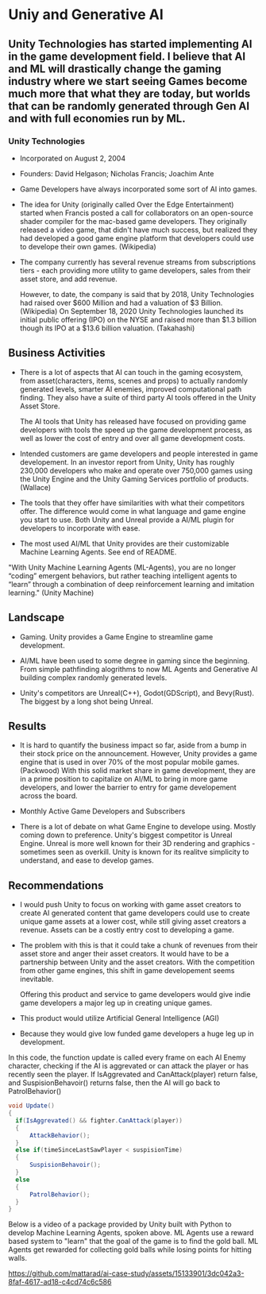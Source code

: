 # Uniy and Generative AI

## Unity Technologies has started implementing AI in the game development field. I believe that AI and ML will drastically change the gaming industry where we start seeing Games become much more that what they are today, but worlds that can be randomly generated through Gen AI and with full economies run by ML.

### Unity Technologies

- Incorporated on August 2, 2004

- Founders: David Helgason; Nicholas Francis; Joachim Ante

- Game Developers have always incorporated some sort of AI into games.

- The idea for Unity (originally called Over the Edge Entertainment) started when Francis posted a call for collaborators on an open-source shader compiler for the mac-based game developers. They originally released a video game, that didn't have much success, but realized they had developed a good game engine platform that developers could use to develope their own games. (Wikipedia)

- The company currently has several revenue streams from subscriptions tiers - each providing more utility to game developers, sales from their asset store, and add revenue.

  However, to date, the company is said that by 2018, Unity Technologies had raised over $600 Million and had a valuation of $3 Billion. (Wikipedia)
  On September 18, 2020 Unity Technologies launched its initial public offering (IPO) on the NYSE and raised more than $1.3 billion though its IPO at a $13.6 billion valuation. (Takahashi)

## Business Activities

- There is a lot of aspects that AI can touch in the gaming ecosystem, from asset(characters, items, scenes and props) to actually randomly generated levels, smarter AI enemies, improved computational path finding. They also have a suite of third party AI tools offered in the Unity Asset Store.

  The AI tools that Unity has released have focused on providing game developers with tools the speed up the game development process, as well as lower the cost of entry and over all game development costs.

- Intended customers are game developers and people interested in game developement.
  In an investor report from Unity, Unity has roughly 230,000 developers who make and operate over 750,000 games using the Unity Engine and the Unity Gaming Services portfolio of products.
  (Wallace)

- The tools that they offer have similarities with what their competitors offer. The difference would come in what language and game engine you start to use. Both Unity and Unreal provide a AI/ML plugin for developers to incorporate with ease.

- The most used AI/ML that Unity provides are their customizable Machine Learning Agents. See end of README.

"With Unity Machine Learning Agents (ML-Agents), you are no longer “coding” emergent behaviors, but rather teaching intelligent agents to “learn” through a combination of deep reinforcement learning and imitation learning." (Unity Machine)

## Landscape

- Gaming. Unity provides a Game Engine to streamline game development.

- AI/ML have been used to some degree in gaming since the beginning. From simple pathfinding alogrithms to now ML Agents and Generative AI building complex randomly generated levels.

- Unity's competitors are Unreal(C++), Godot(GDScript), and Bevy(Rust). The biggest by a long shot being Unreal.

## Results

- It is hard to quantify the business impact so far, aside from a bump in their stock price on the announcement. However, Unity provides a game engine that is used in over 70% of the most popular mobile games. (Packwood) With this solid market share in game development, they are in a prime position to capitalize on AI/ML to bring in more game developers, and lower the barrier to entry for game developement across the board.

- Monthly Active Game Developers and Subscribers

- There is a lot of debate on what Game Engine to develope using. Mostly coming down to preference. Unity's biggest competitor is Unreal Engine. Unreal is more well known for their 3D rendering and graphics - sometimes seen as overkill. Unity is known for its realitve simplicity to understand, and ease to develop games.

## Recommendations

- I would push Unity to focus on working with game asset creators to create AI generated content that game developers could use to create unique game assets at a lower cost, while still giving asset creators a revenue. Assets can be a costly entry cost to developing a game.

- The problem with this is that it could take a chunk of revenues from their asset store and anger their asset creators. It would have to be a partnership between Unity and the asset creators. With the competition from other game engines, this shift in game developement seems inevitable.

  Offering this product and service to game developers would give indie game developers a major leg up in creating unique games.

- This product would utilize Artificial General Intelligence (AGI)

- Because they would give low funded game developers a huge leg up in development.

In this code, the function update is called every frame on each AI Enemy character, checking if the AI is aggrevated or can attack the player or has recently seen the player. If IsAggrevated and CanAttack(player) return false, and SuspisionBehavoir() returns false, then the AI will go back to PatrolBehavior()

```C#
void Update()
{
  if(IsAggrevated() && fighter.CanAttack(player))
  {
      AttackBehavior();
  }
  else if(timeSinceLastSawPlayer < suspisionTime)
  {
      SuspisionBehavoir();
  }
  else
  {
      PatrolBehavior();
  }
}
```

Below is a video of a package provided by Unity built with Python to develop Machine Learning Agents, spoken above. ML Agents use a reward based system to "learn" that the goal of the game is to find the gold ball. ML Agents get rewarded for collecting gold balls while losing points for hitting walls.

https://github.com/mattarad/ai-case-study/assets/15133901/3dc042a3-8faf-4617-ad18-c4cd74c6c586
